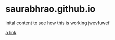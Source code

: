 # saurabhrao.github.io

inital content to see how this is working jwevfuwef

[a link](https://github.com/projectyotta/saurabhrao.github.io/blob/main/readme2.md)

